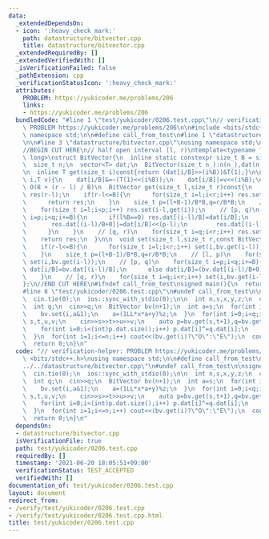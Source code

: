 ```yaml
---
data:
  _extendedDependsOn:
  - icon: ':heavy_check_mark:'
    path: datastructure/bitvector.cpp
    title: datastructure/bitvector.cpp
  _extendedRequiredBy: []
  _extendedVerifiedWith: []
  _isVerificationFailed: false
  _pathExtension: cpp
  _verificationStatusIcon: ':heavy_check_mark:'
  attributes:
    PROBLEM: https://yukicoder.me/problems/206
    links:
    - https://yukicoder.me/problems/206
  bundledCode: "#line 1 \"test/yukicoder/0206.test.cpp\"\n// verification-helper:\
    \ PROBLEM https://yukicoder.me/problems/206\n\n#include <bits/stdc++.h>\nusing\
    \ namespace std;\n\n#define call_from_test\n#line 1 \"datastructure/bitvector.cpp\"\
    \n\n#line 3 \"datastructure/bitvector.cpp\"\nusing namespace std;\n#endif\n\n\
    //BEGIN CUT HERE\n// half open interval [l, r)\ntemplate<typename T=unsigned long\
    \ long>\nstruct BitVector{\n  inline static constexpr size_t B = sizeof(T) * CHAR_BIT;\n\
    \  size_t n;\n  vector<T> dat;\n  BitVector(size_t n_):n(n_),dat(n_/B+1,0){}\n\
    \n  inline T get(size_t i)const{return (dat[i/B]>>(i%B))&T(1);}\n\n  void set(size_t\
    \ i,T v){\n    dat[i/B]&=~(T(1)<<(i%B));\n    dat[i/B]|=v<<(i%B);\n  }\n\n  //\
    \ O(B + (r - l) / B)\n  BitVector get(size_t l,size_t r)const{\n    BitVector\
    \ res(r-l);\n    if(r-l<=B){\n      for(size_t i=l;i<r;i++) res.set(i-l,get(i));\n\
    \      return res;\n    }\n    size_t p=(l+B-1)/B*B,q=r/B*B;\n    // [l, p)\n\
    \    for(size_t i=l;i<p;i++) res.set(i-l,get(i));\n    // [p, q)\n    for(size_t\
    \ i=p;i<q;i+=B){\n      if(l%B==0) res.dat[(i-l)/B]=dat[i/B];\n      else{\n \
    \       res.dat[(i-l)/B+0]|=dat[i/B]<<(p-l);\n        res.dat[(i-l)/B+1]|=dat[i/B]>>(B-(p-l));\n\
    \      }\n    }\n    // [q, r)\n    for(size_t i=q;i<r;i++) res.set(i-l,get(i));\n\
    \    return res;\n  }\n\n  void set(size_t l,size_t r,const BitVector& bv){\n\
    \    if(r-l<=B){\n      for(size_t i=l;i<r;i++) set(i,bv.get(i-l));\n      return;\n\
    \    }\n    size_t p=(l+B-1)/B*B,q=r/B*B;\n    // [l, p)\n    for(size_t i=l;i<p;i++)\
    \ set(i,bv.get(i-l));\n    // [p, q)\n    for(size_t i=p;i<q;i+=B){\n      if(l%B==0)\
    \ dat[i/B]=bv.dat[(i-l)/B];\n      else dat[i/B]=(bv.dat[(i-l)/B+0]>>(p-l))|(bv.dat[(i-l)/B+1]<<(B-(p-l)));\n\
    \    }\n    // [q, r)\n    for(size_t i=q;i<r;i++) set(i,bv.get(i-l));\n  }\n\
    };\n//END CUT HERE\n#ifndef call_from_test\nsigned main(){\n  return 0;\n}\n#endif\n\
    #line 8 \"test/yukicoder/0206.test.cpp\"\n#undef call_from_test\n\nsigned main(){\n\
    \  cin.tie(0);\n  ios::sync_with_stdio(0);\n\n  int n,s,x,y,z;\n  cin>>n>>s>>x>>y>>z;\n\
    \  int q;\n  cin>>q;\n  BitVector bv(n+1);\n  int a=s;\n  for(int i=1;i<=n;i++){\n\
    \    bv.set(i,a&1);\n    a=(1LL*x*a+y)%z;\n  }\n  for(int i=0;i<q;i++){\n    int\
    \ s,t,u,v;\n    cin>>s>>t>>u>>v;\n    auto p=bv.get(s,t+1),q=bv.get(u,v+1);\n\
    \    for(int i=0;i<(int)p.dat.size();i++) p.dat[i]^=q.dat[i];\n    bv.set(u,v+1,p);\n\
    \  }\n  for(int i=1;i<=n;i++) cout<<(bv.get(i)?\"O\":\"E\");\n  cout<<endl;\n\
    \  return 0;\n}\n"
  code: "// verification-helper: PROBLEM https://yukicoder.me/problems/206\n\n#include\
    \ <bits/stdc++.h>\nusing namespace std;\n\n#define call_from_test\n#include \"\
    ../../datastructure/bitvector.cpp\"\n#undef call_from_test\n\nsigned main(){\n\
    \  cin.tie(0);\n  ios::sync_with_stdio(0);\n\n  int n,s,x,y,z;\n  cin>>n>>s>>x>>y>>z;\n\
    \  int q;\n  cin>>q;\n  BitVector bv(n+1);\n  int a=s;\n  for(int i=1;i<=n;i++){\n\
    \    bv.set(i,a&1);\n    a=(1LL*x*a+y)%z;\n  }\n  for(int i=0;i<q;i++){\n    int\
    \ s,t,u,v;\n    cin>>s>>t>>u>>v;\n    auto p=bv.get(s,t+1),q=bv.get(u,v+1);\n\
    \    for(int i=0;i<(int)p.dat.size();i++) p.dat[i]^=q.dat[i];\n    bv.set(u,v+1,p);\n\
    \  }\n  for(int i=1;i<=n;i++) cout<<(bv.get(i)?\"O\":\"E\");\n  cout<<endl;\n\
    \  return 0;\n}\n"
  dependsOn:
  - datastructure/bitvector.cpp
  isVerificationFile: true
  path: test/yukicoder/0206.test.cpp
  requiredBy: []
  timestamp: '2021-06-20 18:05:51+09:00'
  verificationStatus: TEST_ACCEPTED
  verifiedWith: []
documentation_of: test/yukicoder/0206.test.cpp
layout: document
redirect_from:
- /verify/test/yukicoder/0206.test.cpp
- /verify/test/yukicoder/0206.test.cpp.html
title: test/yukicoder/0206.test.cpp
---
```

